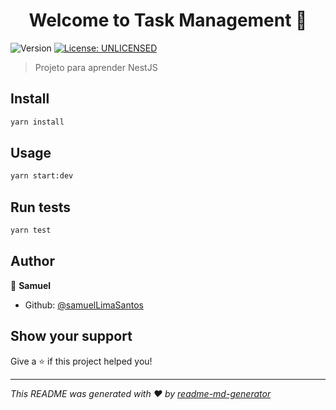 <h1 align="center">Welcome to Task Management 👋</h1>
<p>
  <img alt="Version" src="https://img.shields.io/badge/version-0.0.1-blue.svg?cacheSeconds=2592000" />
  <a href="#" target="_blank">
    <img alt="License: UNLICENSED" src="https://img.shields.io/badge/License-UNLICENSED-yellow.svg" />
  </a>
</p>

> Projeto para aprender NestJS

## Install

```sh
yarn install
```

## Usage

```sh
yarn start:dev
```

## Run tests

```sh
yarn test
```

## Author

👤 **Samuel**

* Github: [@samuelLimaSantos](https://github.com/samuelLimaSantos)

## Show your support

Give a ⭐️ if this project helped you!

***
_This README was generated with ❤️ by [readme-md-generator](https://github.com/kefranabg/readme-md-generator)_